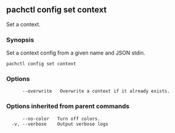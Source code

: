 ## pachctl config set context

Set a context.

### Synopsis


Set a context config from a given name and JSON stdin.

```
pachctl config set context
```

### Options

```
      --overwrite   Overwrite a context if it already exists.
```

### Options inherited from parent commands

```
      --no-color   Turn off colors.
  -v, --verbose    Output verbose logs
```

